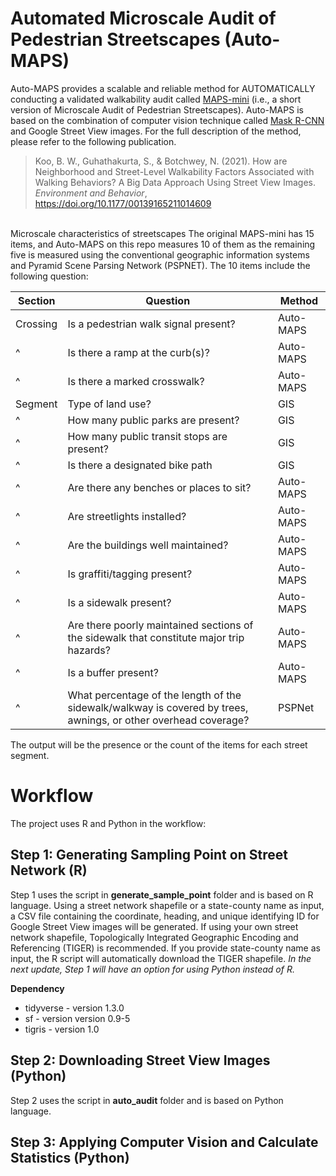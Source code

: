 # Automated Microscale Audit of Pedestrian Streetscapes (Auto-MAPS)

Auto-MAPS provides a scalable and reliable method for AUTOMATICALLY conducting a validated walkability audit called [MAPS-mini](https://drjimsallis.org/measure_maps.html#MAPSMINI) (i.e., a short version of Microscale Audit of Pedestrian Streetscapes). Auto-MAPS is based on the combination of computer vision technique called [Mask R-CNN](https://github.com/matterport/Mask_RCNN) and Google Street View images. For the full description of the method, please refer to the following publication.

> Koo, B. W., Guhathakurta, S., & Botchwey, N. (2021). How are Neighborhood and Street-Level Walkability Factors Associated with Walking Behaviors? A Big Data Approach Using Street View Images. *Environment and Behavior*, https://doi.org/10.1177/00139165211014609

<br>
Microscale characteristics of streetscapes
The original MAPS-mini has 15 items, and Auto-MAPS on this repo measures 10 of them as the remaining five is measured using the conventional geographic information systems and Pyramid Scene Parsing Network (PSPNET). The 10 items include the following question:

Section | Question | Method
------- | -------- | ------
Crossing| Is a pedestrian walk signal present? | Auto-MAPS 
^       | Is there a ramp at the curb(s)? | Auto-MAPS 
^       | Is there a marked crosswalk? | Auto-MAPS 
Segment | Type of land use? | GIS
^       | How many public parks are present? | GIS
^       | How many public transit stops are present? | GIS
^       | Is there a designated bike path | GIS
^       | Are there any benches or places to sit? | Auto-MAPS
^       | Are streetlights installed? | Auto-MAPS
^       | Are the buildings well maintained? | Auto-MAPS
^       | Is graffiti/tagging present? | Auto-MAPS
^       | Is a sidewalk present? | Auto-MAPS
^       | Are there poorly maintained sections of the sidewalk that constitute major trip hazards? | Auto-MAPS
^       | Is a buffer present? | Auto-MAPS
^       | What percentage of the length of the sidewalk/walkway is covered by trees, awnings, or other overhead coverage? | PSPNet

The output will be the presence or the count of the items for each street segment.

# Workflow
The project uses R and Python in the workflow:

## Step 1: Generating Sampling Point on Street Network (R)
Step 1 uses the script in **generate_sample_point** folder and is based on R language. Using a street network shapefile or a state-county name as input, a CSV file containing the coordinate, heading, and unique identifying ID for Google Street View images will be generated. If using your own street network shapefile, Topologically Integrated Geographic Encoding and Referencing (TIGER) is recommended. If you provide state-county name as input, the R script will automatically download the TIGER shapefile. *In the next update, Step 1 will have an option for using Python instead of R.*

**Dependency**
* tidyverse - version 1.3.0
* sf - version version 0.9-5
* tigris - version 1.0

## Step 2: Downloading Street View Images (Python)
Step 2 uses the script in **auto_audit** folder and is based on Python language. 

## Step 3: Applying Computer Vision and Calculate Statistics (Python)

